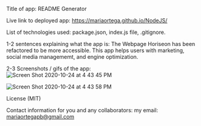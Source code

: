 Title of app:  README Generator

Live link to deployed app:  https://mariaortega.github.io/NodeJS/

List of technologies used:  package.json, index.js file, .gitignore.

1-2 sentences explaining what the app is: The Webpage Horiseon has been refactored to be more accessible. This app helps users with marketing, social media managememt, and engine optimization. 

2-3 Screenshots / gifs of the app: ![Screen Shot 2020-10-24 at 4 43 45 PM](https://user-images.githubusercontent.com/71056915/97093520-8f0eba80-161a-11eb-990d-62d14b10b07c.png)

![Screen Shot 2020-10-24 at 4 43 58 PM](https://user-images.githubusercontent.com/71056915/97093523-93d36e80-161a-11eb-8b7f-42ac1329f951.png)

License (MIT)

Contact information for you and any collaborators: my email: mariaortegapb@gmail.com
